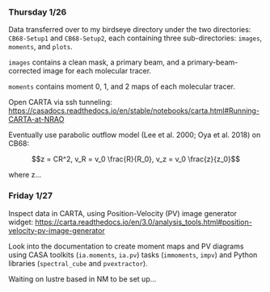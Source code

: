 ### Thursday 1/26

Data transferred over to my birdseye directory under the two directories: `CB68-Setup1` and `CB68-Setup2`, each containing three sub-directories: `images`, `moments`, and `plots`.

`images` contains a clean mask, a primary beam, and a primary-beam-corrected image for each molecular tracer. 

`moments` contains moment 0, 1, and 2 maps of each molecular tracer.

Open CARTA via ssh tunneling: https://casadocs.readthedocs.io/en/stable/notebooks/carta.html#Running-CARTA-at-NRAO

Eventually use parabolic outflow model (Lee et al. 2000; Oya et al. 2018) on CB68:
```math
z = CR^2, v_R = v_0 \frac{R}{R_0}, v_z = v_0 \frac{z}{z_0}
```
where z... 

### Friday 1/27

Inspect data in CARTA, using Position-Velocity (PV) image generator widget: https://carta.readthedocs.io/en/3.0/analysis_tools.html#position-velocity-pv-image-generator 

Look into the documentation to create moment maps and PV diagrams using CASA toolkits (`ia.moments`, `ia.pv`) tasks (`immoments`, `impv`) and Python libraries (`spectral_cube` and `pvextractor`).

Waiting on lustre based in NM to be set up... 
